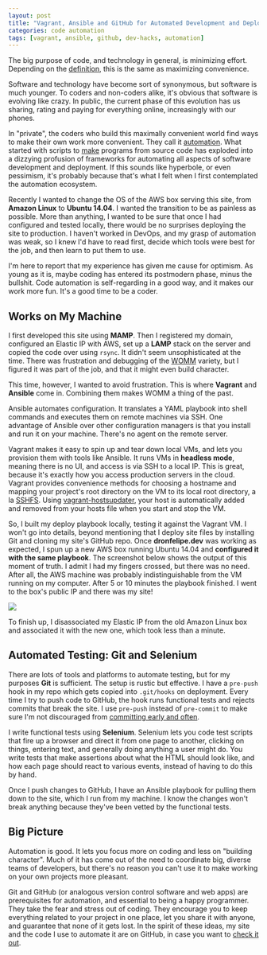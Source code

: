 ```yaml
---
layout: post
title: "Vagrant, Ansible and GitHub for Automated Development and Deployment"
categories: code automation
tags: [vagrant, ansible, github, dev-hacks, automation]
---
```


The big purpose of code, and technology in general, is minimizing effort. Depending on the [definition](http://www.oxforddictionaries.com/us/definition/american_english/convenience), this is the same as maximizing convenience.

Software and technology have become sort of synonymous, but software is much younger. To coders and non-coders alike, it's obvious that software is evolving like crazy. In public, the current phase of this evolution has us sharing, rating and paying for everything online, increasingly with our phones.

In "private", the coders who build this maximally convenient world find ways to make their own work more convenient. They call it [automation](https://en.wikipedia.org/wiki/List_of_build_automation_software). What started with scripts to [make](https://www.gnu.org/software/make/) programs from source code has exploded into a dizzying profusion of frameworks for automating all aspects of software development and deployment. If this sounds like hyperbole, or even pessimism, it's probably because that's what I felt when I first contemplated the automation ecosystem.

Recently I wanted to change the OS of the AWS box serving this site, from __Amazon Linux__ to __Ubuntu 14.04__. I wanted the transition to be as painless as possible. More than anything, I wanted to be sure that once I had configured and tested locally, there would be no surprises deploying the site to production. I haven't worked in DevOps, and my grasp of automation was weak, so I knew I'd have to read first, decide which tools were best for the job, and then learn to put them to use.

I'm here to report that my experience has given me cause for optimism. As young as it is, maybe coding has entered its postmodern phase, minus the bullshit. Code automation is self-regarding in a good way, and it makes our work more fun. It's a good time to be a coder.

## Works on My Machine
I first developed this site using __MAMP__. Then I registered my domain, configured an Elastic IP with AWS, set up a __LAMP__ stack on the server and copied the code over using `rsync`. It didn't seem unsophisticated at the time. There was frustration and debugging of the [WOMM](http://blog.codinghorror.com/the-works-on-my-machine-certification-program/) variety, but I figured it was part of the job, and that it might even build character.

This time, however, I wanted to avoid frustration. This is where __Vagrant__ and __Ansible__ come in. Combining them makes WOMM a thing of the past.

Ansible automates configuration. It translates a YAML playbook into shell commands and executes them on remote machines via SSH. One advantage of Ansible over other configuration managers is that you install and run it on your machine. There's no agent on the remote server.

Vagrant makes it easy to spin up and tear down local VMs, and lets you provision them with tools like Ansible. It runs VMs in __headless mode__, meaning there is no UI, and access is via SSH to a local IP. This is great, because it's exactly how you access production servers in the cloud. Vagrant provides convenience methods for choosing a hostname and mapping your project's root directory on the VM to its local root directory, a la [SSHFS](https://en.wikipedia.org/wiki/SSHFS). Using [vagrant-hostsupdater](https://github.com/cogitatio/vagrant-hostsupdater), your host is automatically added and removed from your hosts file when you start and stop the VM.

So, I built my deploy playbook locally, testing it against the Vagrant VM. I won't go into details, beyond mentioning that I deploy site files by installing Git and cloning my site's GitHub repo. Once __dronfelipe.dev__ was working as expected, I spun up a new AWS box running Ubuntu 14.04 and __configured it with the same playbook__. The screenshot below shows the output of this moment of truth. I admit I had my fingers crossed, but there was no need. After all, the AWS machine was probably indistinguishable from the VM running on my computer. After 5 or 10 minutes the playbook finished. I went to the box's public IP and there was my site!

<div class="image"><a href="https://raw.githubusercontent.com/kylebebak/kylebebak.github.io/master/_assets/img/dronfelipe_ansible.png"><img src="https://raw.githubusercontent.com/kylebebak/kylebebak.github.io/master/_assets/img/thumbs/dronfelipe_ansible.png"></a></div>

To finish up, I disassociated my Elastic IP from the old Amazon Linux box and associated it with the new one, which took less than a minute.

## Automated Testing: Git and Selenium
There are lots of tools and platforms to automate testing, but for my purposes __Git__ is sufficient. The setup is rustic but effective. I have a `pre-push` hook in my repo which gets copied into `.git/hooks` on deployment. Every time I try to push code to GitHub, the hook runs functional tests and rejects commits that break the site. I use `pre-push` instead of `pre-commit` to make sure I'm not discouraged from [committing early and often](https://sethrobertson.github.io/GitBestPractices/#commit).

I write functional tests using __Selenium__. Selenium lets you code test scripts that fire up a browser and direct it from one page to another, clicking on things, entering text, and generally doing anything a user might do. You write tests that make assertions about what the HTML should look like, and how each page should react to various events, instead of having to do this by hand.

Once I push changes to GitHub, I have an Ansible playbook for pulling them down to the site, which I run from my machine. I know the changes won't break anything because they've been vetted by the functional tests.

## Big Picture
Automation is good. It lets you focus more on coding and less on "building character". Much of it has come out of the need to coordinate big, diverse teams of developers, but there's no reason you can't use it to make working on your own projects more pleasant.

Git and GitHub (or analogous version control software and web apps) are prerequisites for automation, and essential to being a happy programmer. They take the fear and stress out of coding. They encourage you to keep everything related to your project in one place, let you share it with anyone, and guarantee that none of it gets lost. In the spirit of these ideas, my site and the code I use to automate it are on GitHub, in case you want to [check it out](https://github.com/kylebebak/dronfelipe).
